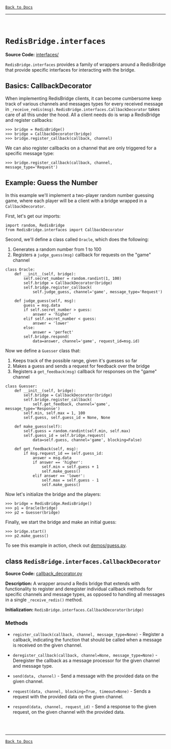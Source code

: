 [`Back to Docs`](./README.md)
***
<br>

# `RedisBridge.interfaces`

**Source Code:** [interfaces/](../RedisBridge/interfaces/)

`RedisBridge.interfaces` provides a family of wrappers around a RedisBridge that provide specific interfaces for interacting with the bridge.

## Basics: CallbackDecorator

When implementing RedisBridge clients, it can become cumbersome keep track of various channels and messages types for every received message in `_receive_redis(msg)`. `RedisBridge.interfaces.CallbackDecorator` takes care of all this under the hood. All a client needs do is wrap a RedisBridge and register callbacks:
```
>>> bridge = RedisBridge()
>>> bridge = CallbackDecorator(bridge)
>>> bridge.register_callback(callback, channel)
```

We can also register callbacks on a channel that are only triggered for a specific message type:
```
>>> bridge.register_callback(callback, channel, message_type='Request')
```


## Example: Guess the Number

In this example we'll implement a two-player random number guessing game, where each player will be a client with a bridge wrapped in a `CallbackDecorator`.

First, let's get our imports:
```
import random, RedisBridge
from RedisBridge.interfaces import CallbackDecorator
```

Second, we'll define a class called `Oracle`, which does the following:
1) Generates a random number from 1 to 100
2) Registers a `judge_guess(msg)` callback for requests on the "game" channel
```
class Oracle:
    def __init__(self, bridge):
        self.secret_number = random.randint(1, 100)
        self.bridge = CallbackDecorator(bridge)
        self.bridge.register_callback(
            self.judge_guess, channel='game', message_type='Request')

    def judge_guess(self, msg):
        guess = msg.data
        if self.secret_number > guess:
            answer = 'higher'
        elif self.secret_number < guess:
            answer = 'lower'
        else:
            answer = 'perfect'
        self.bridge.respond(
            data=answer, channel='game', request_id=msg.id)
```

Now we define a `Guesser` class that:
1) Keeps track of the possible range, given it's guesses so far
2) Makes a guess and sends a request for feedback over the bridge
3) Registers a `get_feedback(msg)` callback for responses on the "game" channel
```
class Guesser:
    def __init__(self, bridge):
        self.bridge = CallbackDecorator(bridge)
        self.bridge.register_callback(
            self.get_feedback, channel='game', message_type='Response')
        self.min, self.max = 1, 100
        self.guess, self.guess_id = None, None

    def make_guess(self):
        self.guess = random.randint(self.min, self.max)
        self.guess_id = self.bridge.request(
            data=self.guess, channel='game', blocking=False)

    def get_feedback(self, msg):
        if msg.request_id == self.guess_id:
            answer = msg.data
            if answer == 'higher':
                self.min = self.guess + 1
                self.make_guess()
            elif answer == 'lower':
                self.max = self.guess - 1
                self.make_guess()
```

Now let's initialize the bridge and the players:
```
>>> bridge = RedisBridge.RedisBridge()
>>> p1 = Oracle(bridge)
>>> p2 = Guesser(bridge)
```
Finally, we start the bridge and make an initial guess:
```
>>> bridge.start()
>>> p2.make_guess()
``` 

To see this example in action, check out [demos/guess.py](../demos/guess.py).


## class `RedisBridge.interfaces.CallbackDecorator`

**Source Code:** [callback_decorator.py](../RedisBridge/interfaces/callback_decorator.py)

**Description:** A wrapper around a Redis bridge that extends with functionality to register and deregister individual callback methods for specific channels and message types, as opposed to handling all messages in a single `_receive_redis()` method.

**Initialization:** `RedisBridge.interfaces.CallbackDecorator(bridge)`

### Methods

- `register_callback(callback, channel, message_type=None)` - Register a callback, indicating the function that should be called when a message is received on the given channel.

- `deregister_callback(callback, channel=None, message_type=None)` - Deregister the callback as a message processor for the given channel and message type.

- `send(data, channel)` - Send a message with the provided data on the given channel.

- `request(data, channel, blocking=True, timeout=None)` - Sends a request with the provided data on the given channel.

- `respond(data, channel, request_id)` - Send a response to the given request, on the given channel with the provided data.


<br><br>
***
[`Back to Docs`](./README.md)
